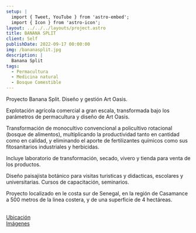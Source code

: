 ```yaml
---
setup: |
  import { Tweet, YouTube } from 'astro-embed';
  import { Icon } from 'astro-icon';
layout: ../../../layouts/project.astro
title: BANANA SPLIT
client: Self
publishDate: 2022-09-17 00:00:00
img: /bananasplit.jpg
description: |
  Banana Split
tags:
  - Permacultura
  - Medicina natural
  - Bosque Comestible
---
```


Proyecto Banana Split. Diseño y gestión Art Oasis.

Explotación agrícola comercial a gran escala, transformada bajo los parámetros de permacultura y diseño de Art Oasis.

Transformación de monocultivo convencional a policultivo rotacional (bosque de alimentos), multiplicando la productividad tanto en cantidad como en calidad, y eliminando el aporte de fertilizantes químicos como sus fitosanitarios industriales y herbicidas.

Incluye laboratorio de transformación, secado, vivero y tienda para venta de los productos.

Diseño paisajista botánico para visitas turisticas y didacticas, escolares y universitarias. Cursos de capacitación, seminarios.

Proyecto localizado en le costa sur de Senegal, en la región de Casamance a 500 metros de la linea costera, y de una superficie de 4 hectáreas.

<br/>
<div class="flex flex-col justify-around sm:flex-row" >
	<div class="flex items-center justify-center flex-col mb-8">
    <a class="sm:w-20 sm:h-20 w-32 h-32" href="https://www.google.com/maps/dir//Departamento+de+Oussouye,+Senegal/@12.403267,-16.7562712,15z/data=!4m8!4m7!1m0!1m5!1m1!1s0xedd7da20062b873:0x1fbb308d06317b87!2m2!1d-16.5819789!2d12.5109904">
			<Icon pack="mdi" name="map-marker"/>
		</a>
		<a class="text-black hover:text-c-green" href="https://www.google.com/maps/dir//Departamento+de+Oussouye,+Senegal/@12.403267,-16.7562712,15z/data=!4m8!4m7!1m0!1m5!1m1!1s0xedd7da20062b873:0x1fbb308d06317b87!2m2!1d-16.5819789!2d12.5109904">Ubicación</a>
	</div>
	<div class="flex items-center justify-center flex-col mb-8">
    <a class="sm:w-20 sm:h-20 w-32 h-32" href="https://www.facebook.com/media/set/?set=a.560714882724447">
			<Icon pack="mdi" name="image-multiple"/>
		</a>
		<a class="text-black hover:text-c-green" href="https://www.facebook.com/media/set/?set=a.560714882724447">Imágenes</a>
	</div>
</div>